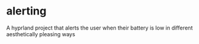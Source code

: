 # alerting
A hyprland project that alerts the user when their battery is low in different aesthetically pleasing ways
